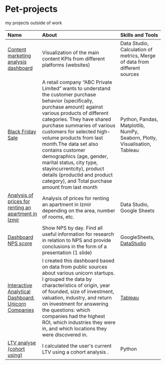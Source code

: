 # Pet-projects
my projects outside of  work

| Name | About| Skills and Tools |
| :-------------------- | :--------------------- |:---------------------------|
| [Content marketing analysis dashboard](https://github.com/NataliaZhulina/Pet-projects/blob/ca39c666b0d5dfef32767d9098f46421568eb2b6/Content_marketing_analysis.pdf) | Visualization of the main content KPIs from different platforms (websites) | Data Studio, Calculation of metrics, Merge of data from different sources  |
| [Black Friday Sale](https://github.com/NataliaZhulina/Pet-projects/blob/f7a037c22e14f175ed3da54e9c9e0480fa18c66b/black%20friday%20sales.ipynb)                          | A retail company “ABC Private Limited” wants to understand the customer purchase behavior (specifically, purchase amount) against various products of different categories. They have shared purchase summaries of various customers for selected high-volume products from last month.The data set also contains customer demographics (age, gender, marital status, city type, stayincurrentcity), product details (productid and product category), and Total purchase amount from last month | Python, Pandas, Matplotlib, NumPy, Seaborn, Plotly, Visualisation,  Tableau|
| [Analysis of prices for renting an apartment in Izmir](https://u.to/b8t7Hw) | Analysis of prices for renting an apartment in Izmir depending on the area, number of rooms, etc. | Data Studio, Google Sheets |
| [Dashboard NPS score](https://github.com/NataliaZhulina/Pet-projects/blob/d028f2f6fbff04f3a8c89e126e5187c84be52d34/Dashboard%20NPS%20score(DataStudio).pdf)                          | Show NPS by day. Find all useful information for research in relation to NPS and provide conclusions in the form of a presentation (1 slide)  | GoogleSheets, [DataStudio](https://lookerstudio.google.com/reporting/b6731964-85a3-4c4c-a20d-6f774bca1195) |
| [Interactive Analytical Dashboard: Unicorn Companies](https://github.com/NataliaZhulina/Pet-projects/tree/main/Unicorn%20Companies)                          | I created this dashboard based on data from public sources about various unicorn startups. I grouped the data by characteristics of origin, year of founded, size of investment, valuation, industry, and return on investment for answering the questions: which companies had the highest ROI, which industries they were in, and which locations they were discovered in.  | [Tableau](https://public.tableau.com/shared/Z6WSJ73DN?:display_count=n&:origin=viz_share_link) |
| [LTV analyse (cohort using)](https://github.com/NataliaZhulina/Pet-projects/tree/main/Unicorn%20Companies)                          | I calculated the user's current LTV using a cohort analysis .| Python |


